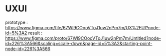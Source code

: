 # UXUI

prototype : https://www.figma.com/file/67Wl9COooVToJ1uw2nPm7m/UX%2FUI?node-id=5%3A2
result : https://www.figma.com/proto/67Wl9COooVToJ1uw2nPm7m/Untitled?node-id=226%3A566&scaling=scale-down&page-id=5%3A2&starting-point-node-id=226%3A566
